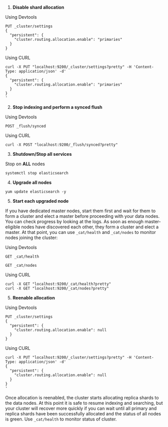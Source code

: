 1. **Disable shard allocation**

Using Devtools

```
PUT _cluster/settings
{
  "persistent": {
    "cluster.routing.allocation.enable": "primaries"
  }
}

```
Using CURL
```
curl -X PUT "localhost:9200/_cluster/settings?pretty" -H 'Content-Type: application/json' -d'
{
  "persistent": {
    "cluster.routing.allocation.enable": "primaries"
  }
}
'
```
2. **Stop indexing and perform a synced flush**

Using Devtools

```
POST _flush/synced
```
Using CURL
```
curl -X POST "localhost:9200/_flush/synced?pretty"
```
3. **Shutdown/Stop all services**

Stop on **ALL** nodes

`systemctl stop elasticsearch`

4. **Upgrade all nodes**

`yum update elasticsearch -y`

5. **Start each upgraded node**

If you have dedicated master nodes, start them first and wait for them to form a cluster and elect a master before proceeding with your data nodes. You can check progress by looking at the logs.
As soon as enough master-eligible nodes have discovered each other, they form a cluster and elect a master. At that point, you can use `_cat/health` and `_cat/nodes` to monitor nodes joining the cluster:

Using Devtools

```
GET _cat/health

GET _cat/nodes

```
Using CURL
```
curl -X GET "localhost:9200/_cat/health?pretty"
curl -X GET "localhost:9200/_cat/nodes?pretty"
```
5. **Reenable allocation**

Using Devtools
```
PUT _cluster/settings
{
  "persistent": {
    "cluster.routing.allocation.enable": null
  }
}
```
Using CURL
```
curl -X PUT "localhost:9200/_cluster/settings?pretty" -H 'Content-Type: application/json' -d'
{
  "persistent": {
    "cluster.routing.allocation.enable": null
  }
}
'
```

Once allocation is reenabled, the cluster starts allocating replica shards to the data nodes. At this point it is safe to resume indexing and searching, but your cluster will recover more quickly if you can wait until all primary and replica shards have been successfully allocated and the status of all nodes is green. Use `_cat/health` to monitor status of cluster. 

